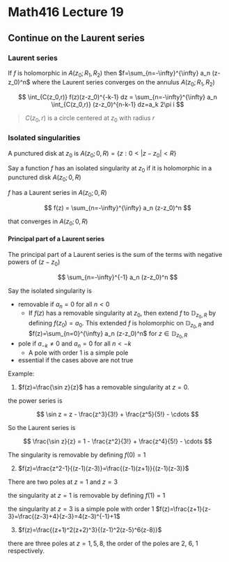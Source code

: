 # Math416 Lecture 19

## Continue on the Laurent series

### Laurent series

If $f$ is holomorphic in $A(z_0;R_1,R_2)$ then $f=\sum_{n=-\infty}^{\infty} a_n (z-z_0)^n$ where the Laurent series converges on the annulus $A(z_0;R_1,R_2)$

$$
\int_{C(z_0,r)} f(z)(z-z_0)^{-k-1} dz = \sum_{n=-\infty}^{\infty} a_n \int_{C(z_0,r)} (z-z_0)^{n-k-1} dz=a_k 2\pi i
$$

> $C(z_0,r)$ is a circle centered at $z_0$ with radius $r$

### Isolated singularities

A punctured disk at $z_0$ is $A(z_0;0,R)=\{z:0<|z-z_0|<R\}$

Say a function $f$ has an isolated singularity at $z_0$ if it is holomorphic in a punctured disk $A(z_0;0,R)$

$f$ has a Laurent series in $A(z_0;0,R)$

$$
f(z) = \sum_{n=-\infty}^{\infty} a_n (z-z_0)^n
$$

that converges in $A(z_0;0,R)$

#### Principal part of a Laurent series

The principal part of a Laurent series is the sum of the terms with negative powers of $(z-z_0)$

$$
\sum_{n=-\infty}^{-1} a_n (z-z_0)^n
$$

Say the isolated singularity is

- removable if $a_n=0$ for all $n<0$
  - If $f(z)$ has a removable singularity at $z_0$, then extend $f$ to $\mathbb{D}_{z_0,R}$ by defining $f(z_0)=a_0$. This extended $f$ is holomorphic on $\mathbb{D}_{z_0,R}$ and $f(z)=\sum_{n=0}^{\infty} a_n (z-z_0)^n$ for $z\in \mathbb{D}_{z_0,R}$
- pole if $a_{-k}\neq 0$ and $a_n=0$ for all $n<-k$
  - A pole with order $1$ is a simple pole
- essential if the cases above are not true

Example:

1. $f(z)=\frac{\sin z}{z}$ has a removable singularity at $z=0$.

the power series is

$$
\sin z = z - \frac{z^3}{3!} + \frac{z^5}{5!} - \cdots
$$

So the Laurent series is

$$
\frac{\sin z}{z} = 1 - \frac{z^2}{3!} + \frac{z^4}{5!} - \cdots
$$

The singularity is removable by defining $f(0)=1$

2. $f(z)=\frac{z^2-1}{(z-1)(z-3)}=\frac{(z-1)(z+1)}{(z-1)(z-3)}$

There are two poles at $z=1$ and $z=3$

the singularity at $z=1$ is removable by defining $f(1)=1$

the singularity at $z=3$ is a simple pole with order 1 $f(z)=\frac{z+1}{z-3}=\frac{(z-3)+4}{z-3}=4(z-3)^{-1}+1$

3. $f(z)=\frac{(z+1)^2(z+2)^3}{(z-1)^2(z-5)^6(z-8)}$

there are three poles at $z=1,5,8$, the order of the poles are 2, 6, 1 respectively.

